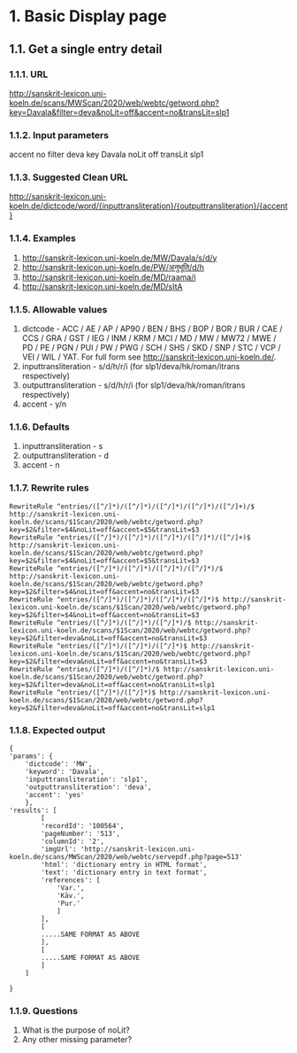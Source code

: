 # 1. Basic Display page

## 1.1. Get a single entry detail

### 1.1.1. URL

http://sanskrit-lexicon.uni-koeln.de/scans/MWScan/2020/web/webtc/getword.php?key=Davala&filter=deva&noLit=off&accent=no&transLit=slp1

### 1.1.2. Input parameters

accent	no
filter	deva
key	Davala
noLit	off
transLit	slp1

### 1.1.3. Suggested Clean URL

http://sanskrit-lexicon.uni-koeln.de/dictcode/word/{inputtransliteration}/{outputtransliteration}/{accent}

### 1.1.4. Examples

1. http://sanskrit-lexicon.uni-koeln.de/MW/Davala/s/d/y
2. http://sanskrit-lexicon.uni-koeln.de/PW/अनुभूति/d/h
3. http://sanskrit-lexicon.uni-koeln.de/MD/raama/i
4. http://sanskrit-lexicon.uni-koeln.de/MD/sItA

### 1.1.5. Allowable values

1. dictcode - ACC / AE / AP / AP90 / BEN / BHS / BOP / BOR / BUR / CAE / CCS / GRA / GST / IEG / INM / KRM / MCI / MD / MW / MW72 / MWE / PD / PE / PGN / PUI / PW / PWG / SCH / SHS / SKD / SNP / STC / VCP / VEI / WIL / YAT. For full form see http://sanskrit-lexicon.uni-koeln.de/.
2. inputtransliteration - s/d/h/r/i (for slp1/deva/hk/roman/itrans respectively)
3. outputtransliteration - s/d/h/r/i (for slp1/deva/hk/roman/itrans respectively)
4. accent - y/n

### 1.1.6. Defaults

1. inputtransliteration - s
2. outputtransliteration - d
3. accent - n

### 1.1.7. Rewrite rules

```
RewriteRule ^entries/([^/]*)/([^/]*)/([^/]*)/([^/]*)/([^/]+)/$ http://sanskrit-lexicon.uni-koeln.de/scans/$1Scan/2020/web/webtc/getword.php?key=$2&filter=$4&noLit=off&accent=$5&transLit=$3
RewriteRule ^entries/([^/]*)/([^/]*)/([^/]*)/([^/]*)/([^/]+)$ http://sanskrit-lexicon.uni-koeln.de/scans/$1Scan/2020/web/webtc/getword.php?key=$2&filter=$4&noLit=off&accent=$5&transLit=$3
RewriteRule ^entries/([^/]*)/([^/]*)/([^/]*)/([^/]*)/$ http://sanskrit-lexicon.uni-koeln.de/scans/$1Scan/2020/web/webtc/getword.php?key=$2&filter=$4&noLit=off&accent=no&transLit=$3
RewriteRule ^entries/([^/]*)/([^/]*)/([^/]*)/([^/]*)$ http://sanskrit-lexicon.uni-koeln.de/scans/$1Scan/2020/web/webtc/getword.php?key=$2&filter=$4&noLit=off&accent=no&transLit=$3
RewriteRule ^entries/([^/]*)/([^/]*)/([^/]*)/$ http://sanskrit-lexicon.uni-koeln.de/scans/$1Scan/2020/web/webtc/getword.php?key=$2&filter=deva&noLit=off&accent=no&transLit=$3
RewriteRule ^entries/([^/]*)/([^/]*)/([^/]*)$ http://sanskrit-lexicon.uni-koeln.de/scans/$1Scan/2020/web/webtc/getword.php?key=$2&filter=deva&noLit=off&accent=no&transLit=$3
RewriteRule ^entries/([^/]*)/([^/]*)/$ http://sanskrit-lexicon.uni-koeln.de/scans/$1Scan/2020/web/webtc/getword.php?key=$2&filter=deva&noLit=off&accent=no&transLit=slp1
RewriteRule ^entries/([^/]*)/([^/]*)$ http://sanskrit-lexicon.uni-koeln.de/scans/$1Scan/2020/web/webtc/getword.php?key=$2&filter=deva&noLit=off&accent=no&transLit=slp1
```

### 1.1.8. Expected output

```
{
'params': {
	'dictcode': 'MW',
	'keyword': 'Davala',
	'inputtransliteration': 'slp1',
	'outputtransliteration': 'deva',
	'accent': 'yes'
	},
'results': [
		[
		'recordId': '100564',
		'pageNumber': '513',
		'columnId': '2',
		'imgUrl': 'http://sanskrit-lexicon.uni-koeln.de/scans/MWScan/2020/web/webtc/servepdf.php?page=513'
		'html': 'dictionary entry in HTML format',
		'text': 'dictionary entry in text format',
		'references': [
			'Var.', 
			'Kāv.',
			'Pur.'
			]
		],
		[
		.....SAME FORMAT AS ABOVE
		],
		[
		.....SAME FORMAT AS ABOVE
		]
	]

}
```
### 1.1.9. Questions

1. What is the purpose of noLit?
2. Any other missing parameter?



